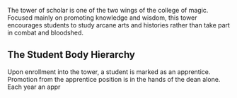 The tower of scholar is one of the two wings of the college of magic. Focused mainly on promoting knowledge and wisdom, this tower encourages students to study arcane arts and histories rather than take part in combat and bloodshed.

## The Student Body Hierarchy
Upon enrollment into the tower, a student is marked as an apprentice. Promotion from the apprentice position is in the hands of the dean alone. Each year an appr